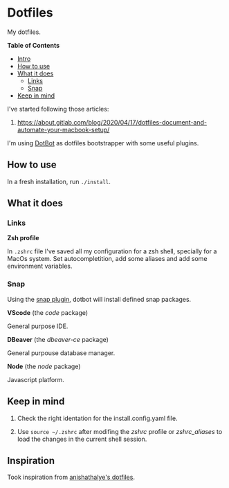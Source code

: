 # Dotfiles

My dotfiles.

**Table of Contents**

- [Intro](#intro)
- [How to use](#how-to-use)
- [What it does](#what-it-does)
  - [Links](#links)
  - [Snap](#snap)
- [Keep in mind](#keep-in-mind)

I've started following those articles:

1. https://about.gitlab.com/blog/2020/04/17/dotfiles-document-and-automate-your-macbook-setup/

I'm using [DotBot](https://github.com/anishathalye/dotbot) as dotfiles bootstrapper with some useful plugins.

## How to use

In a fresh installation, run `./install`.

## What it does

### Links

**Zsh profile**

In `.zshrc` file I've saved all my configuration for a zsh shell, specially for a MacOs system. Set autocompletition, add some aliases and add some environment variables.

### Snap

Using the [snap plugin](https://github.com/DrDynamic/dotbot-snap), dotbot will install defined snap packages.

**VScode** (the _code_ package)

General purpose IDE.

**DBeaver** (the _dbeaver-ce_ package)

General purpouse database manager.

**Node** (the _node_ package)

Javascript platform.

## Keep in mind

1. Check the right identation for the install.config.yaml file.

2. Use `source ~/.zshrc` after modifing the _zshrc_ profile or _zshrc_aliases_ to load the changes in the current shell session.

## Inspiration

Took inspiration from [anishathalye's dotfiles](https://github.com/anishathalye/dotfiles).
